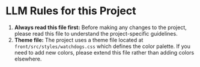 # LLM Rules for this Project

1.  **Always read this file first:** Before making any changes to the project, please read this file to understand the project-specific guidelines.
2.  **Theme file:** The project uses a theme file located at `front/src/styles/watchdogs.css` which defines the color palette. If you need to add new colors, please extend this file rather than adding colors elsewhere.